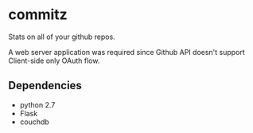 commitz
=======

Stats on all of your github repos.

A web server application was required since Github API doesn't support Client-side only OAuth flow.

Dependencies
------------

- python 2.7
- Flask
- couchdb


